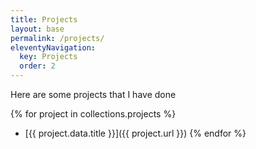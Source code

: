```yaml
---
title: Projects
layout: base
permalink: /projects/
eleventyNavigation:
  key: Projects
  order: 2
---
```


Here are some projects that I have done 

{% for project in collections.projects %}
- [{{ project.data.title }}]({{ project.url }})
{% endfor %}
